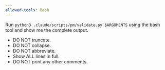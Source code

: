 ```yaml
---
allowed-tools: Bash
---
```


Run `python3 .claude/scripts/pm/validate.py $ARGUMENTS` using the bash tool and show me the complete output.

- DO NOT truncate.
- DO NOT collapse.
- DO NOT abbreviate.
- Show ALL lines in full.
- DO NOT print any other comments.
